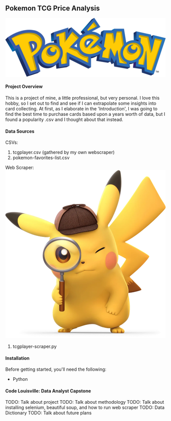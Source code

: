 ## Pokemon TCG Price Analysis

![Pokemon](images/pokemon-logo.png)

#### Project Overview

This is a project of mine, a little professional, but very personal.  I love this hobby, so I set out to find and see if I can extrapolate some insights into card collecting.  At first, as I elaborate in the 'Introduction', I was going to find the best time to purchase cards based upon a years worth of data, but I found a popularity .csv and I thought about that instead.


#### Data Sources

CSVs:

1. tcgplayer.csv (gathered by my own webscraper)
2. pokemon-favorites-list.csv

Web Scraper: ![Pikachu from Detective Pikachu](images/pikachu-magnifying-glass.png)

1. tcgplayer-scraper.py

#### Installation

Before getting started, you'll need the following:

* Python

#### 



#### Code Louisville: Data Analyst Capstone

TODO: Talk about project
TODO: Talk about methodology
TODO: Talk about installing selenium, beautiful soup, and how to run web scraper
TODO: Data Dictionary
TODO: Talk about future plans